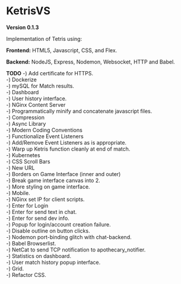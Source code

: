# KetrisVS
**Version 0.1.3**

Implementation of Tetris using:

**Frontend:**  HTML5, Javascript, CSS, and Flex.

**Backend:** NodeJS, Express, Nodemon, Websocket, HTTP and Babel.


**TODO**
-) Add certificate for HTTPS.<br>
-) Dockerize<br>
-) mySQL for Match results.<br>
-) Dashboard<br>
-) User history interface.<br>
-) NGinx Content Server<br>
-) Programmatically minify and concatenate javascript files.<br>
-) Compression<br>
-) Async Library<br>
-) Modern Coding Conventions<br>
-) Functionalize Event Listeners<br>
-) Add/Remove Event Listeners as is appropriate.<br>
-) Warp up Ketris function cleanly at end of match.<br>
-) Kubernetes<br>
-) CSS Scroll Bars<br>
-) New URL<br>
-) Borders on Game Interface (inner and outer)<br>
-) Break game interface canvas into 2.<br>
-) More styling on game interface.<br>
-) Mobile.<br>
-) NGinx set IP for client scripts.<br>
-) Enter for Login<br>
-) Enter for send text in chat.<br>
-) Enter for send dev info.<br>
-) Popup for login/account creation failure.<br>
-) Disable outline on button clicks.<br>
-) Nodemon port-binding glitch with chat-backend.<br>
-) Babel Browserlist.<br>
-) NetCat to send TCP notification to apothecary_notifier.<br>
-) Statistics on dashboard.<br>
-) User match history popup interface.<br>
-) Grid.<br>
-) Refactor CSS.<br>
